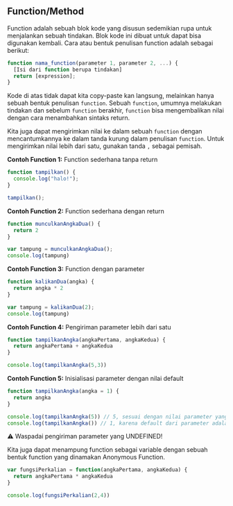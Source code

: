## Function/Method

Function adalah sebuah blok kode yang disusun sedemikian rupa untuk menjalankan sebuah tindakan.
Blok kode ini dibuat untuk dapat bisa digunakan kembali. Cara atau bentuk penulisan function adalah
sebagai berikut:

```javascript
function nama_function(parameter 1, parameter 2, ...) {
  [Isi dari function berupa tindakan]
  return [expression];
}
```

Kode di atas tidak dapat kita copy-paste kan langsung, melainkan hanya sebuah bentuk penulisan `function`.
Sebuah `function`, umumnya melakukan tindakan dan sebelum `function` berakhir, `function` bisa
mengembalikan nilai dengan cara menambahkan sintaks return.

Kita juga dapat mengirimkan nilai ke dalam sebuah `function` dengan mencantumkannya ke dalam tanda kurung
dalam penulisan `function`. Untuk mengirimkan nilai lebih dari satu, gunakan tanda `,` sebagai pemisah.

**Contoh Function 1:** Function sederhana tanpa return

```javascript
function tampilkan() {
  console.log("halo!");
}

tampilkan();
```

**Contoh Function 2:** Function sederhana dengan return

```javascript
function munculkanAngkaDua() {
  return 2
}

var tampung = munculkanAngkaDua();
console.log(tampung)
```

**Contoh Function 3:** Function dengan parameter

```javascript
function kalikanDua(angka) {
  return angka * 2
}

var tampung = kalikanDua(2);
console.log(tampung)

```

**Contoh Function 4:** Pengiriman parameter lebih dari satu

```javascript
function tampilkanAngka(angkaPertama, angkaKedua) {
  return angkaPertama + angkaKedua
}

console.log(tampilkanAngka(5,3))
```

**Contoh Function 5:** Inisialisasi parameter dengan nilai default

```javascript
function tampilkanAngka(angka = 1) {
  return angka
}

console.log(tampilkanAngka(5)) // 5, sesuai dengan nilai parameter yang dikirim
console.log(tampilkanAngka()) // 1, karena default dari parameter adalah 1
```

:warning: Waspadai pengiriman parameter yang UNDEFINED!

Kita juga dapat menampung function sebagai variable dengan sebuah bentuk function
yang dinamakan Anonymous Function.

```javascript
var fungsiPerkalian = function(angkaPertama, angkaKedua) {
  return angkaPertama * angkaKedua
}

console.log(fungsiPerkalian(2,4))
```